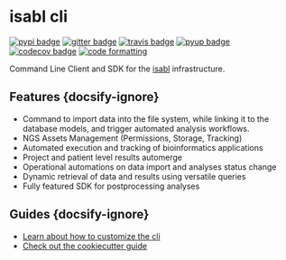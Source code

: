 # isabl cli

[![pypi badge][pypi_badge]][pypi_base]
[![gitter badge][gitter_badge]][gitter_base]
[![travis badge][travis_badge]][travis_base]
[![pyup badge][pyup_badge]][pyup_base]
[![codecov badge][codecov_badge]][codecov_base]
[![code formatting][black_badge]][black_base]

Command Line Client and SDK for the [isabl] infrastructure.

## Features {docsify-ignore}

* Command to import data into the file system, while linking it to the database models, and trigger automated analysis workflows.
* NGS Assets Management (Permissions, Storage, Tracking)
* Automated execution and tracking of bioinformatics applications
* Project and patient level results automerge
* Operational automations on data import and analyses status change
* Dynamic retrieval of data and results using versatile queries
* Fully featured SDK for postprocessing analyses

## Guides {docsify-ignore}

- [Learn about how to customize the cli](cli/customization)
- [Check out the cookiecutter guide](cli/cookiecutter-cli)

[isabl]: https://github.com/isabl-io
[codecov_badge]: https://codecov.io/gh/isabl-io/isabl_cli/branch/master/graph/badge.svg
[codecov_base]: https://codecov.io/gh/isabl-io/isabl_cli
[gitter_badge]: https://badges.gitter.im/isabl-io/isabl_cli/Lobby.svg
[gitter_base]: https://gitter.im/isabl-io/isabl_cli
[pypi_badge]: https://img.shields.io/pypi/v/isabl_cli.svg
[pypi_base]: https://pypi.python.org/pypi/isabl_cli
[pyup_badge]: https://pyup.io/repos/github/isabl-io/isabl_cli/shield.svg
[pyup_base]: https://pyup.io/repos/github/isabl-io/isabl_cli/
[travis_badge]: https://img.shields.io/travis/isabl-io/isabl_cli/master.svg
[travis_base]: https://travis-ci.org/isabl-io/isabl_cli
[black_badge]: https://img.shields.io/badge/code%20style-black-000000.svg
[black_base]: https://github.com/ambv/black

